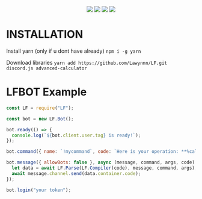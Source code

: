 <div align="center">
  <img src="https://img.shields.io/github/languages/top/Lawynnn/LF?style=flat-square"/>
  <img src="https://sonarcloud.io/api/project_badges/measure?project=LF&metric=ncloc"/>
  <img src="https://img.shields.io/github/stars/Lawynnn/LF?color=5ac18e&label=Stars&style=flat-square"/>
  <img src="https://img.shields.io/bitbucket/issues-raw/Lawynnn/LF?style=flat-square">
</div>

# INSTALLATION

Install yarn (only if u dont have already)
`npm i -g yarn`

Download libraries
`yarn add https://github.com/Lawynnn/LF.git discord.js advanced-calculator`

# LFBOT Example

```js
const LF = require("LF");

const bot = new LF.Bot();

bot.ready(() => {
  console.log(`${bot.client.user.tag} is ready!`);
});

bot.command({ name: `!mycommand`, code: `Here is your operation: **%calc(%arg)**` });

bot.message({ allowBots: false }, async (message, command, args, code) => {
  let data = await LF.Parse(LF.Compiler(code), message, command, args);
  await message.channel.send(data.container.code);
});

bot.login("your token");
```
